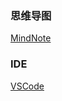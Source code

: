 ### 思维导图
[MindNote](https://blog.csdn.net/ssy_1992/article/details/79149674)

### IDE
[VSCode](https://code.visualstudio.com)

